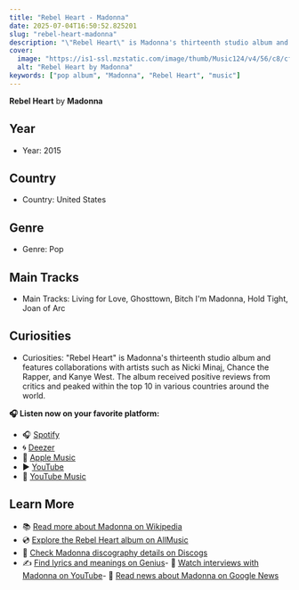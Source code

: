 ```yaml
---
title: "Rebel Heart - Madonna"
date: 2025-07-04T16:50:52.825201
slug: "rebel-heart-madonna"
description: "\"Rebel Heart\" is Madonna's thirteenth studio album and features collaborations with artists such as Nicki Minaj, Chance the Rapper, and Kanye West."
cover:
  image: "https://is1-ssl.mzstatic.com/image/thumb/Music124/v4/56/c8/cf/56c8cfa1-02ec-2464-c1af-efbb3edecaab/00602547201829.rgb.jpg/500x500bb.jpg"
  alt: "Rebel Heart by Madonna"
keywords: ["pop album", "Madonna", "Rebel Heart", "music"]
---
```


**Rebel Heart** by **Madonna**

## Year
- Year: 2015
## Country
- Country: United States
## Genre
- Genre: Pop
## Main Tracks
- Main Tracks: Living for Love, Ghosttown, Bitch I'm Madonna, Hold Tight, Joan of Arc
## Curiosities
- Curiosities: "Rebel Heart" is Madonna's thirteenth studio album and features collaborations with artists such as Nicki Minaj, Chance the Rapper, and Kanye West. The album received positive reviews from critics and peaked within the top 10 in various countries around the world.



**🎧 Listen now on your favorite platform:**

- 🎧 [Spotify](https://open.spotify.com/search/Rebel%20Heart%20Madonna)
- 🌀 [Deezer](https://www.deezer.com/search/Rebel%20Heart%20Madonna)
- 🍎 [Apple Music](https://music.apple.com/search?term=Rebel%20Heart%20Madonna)
- ▶️ [YouTube](https://www.youtube.com/results?search_query=Rebel%20Heart%20Madonna)
- 🎵 [YouTube Music](https://music.youtube.com/search?q=Rebel%20Heart%20Madonna)

## Learn More

- 📚 [Read more about Madonna on Wikipedia](https://en.wikipedia.org/wiki/Madonna)
- 💿 [Explore the Rebel Heart album on AllMusic](https://www.allmusic.com/search/albums/Rebel+Heart)
- 📀 [Check Madonna discography details on Discogs](https://www.discogs.com/search/?q=Rebel+Heart+Madonna&type=all)
- ✍️ [Find lyrics and meanings on Genius](https://genius.com/search?q=Rebel+Heart%20Madonna)- 🎤 [Watch interviews with Madonna on YouTube](https://www.youtube.com/results?search_query=Madonna+interview)- 📰 [Read news about Madonna on Google News](https://news.google.com/search?q=Madonna)